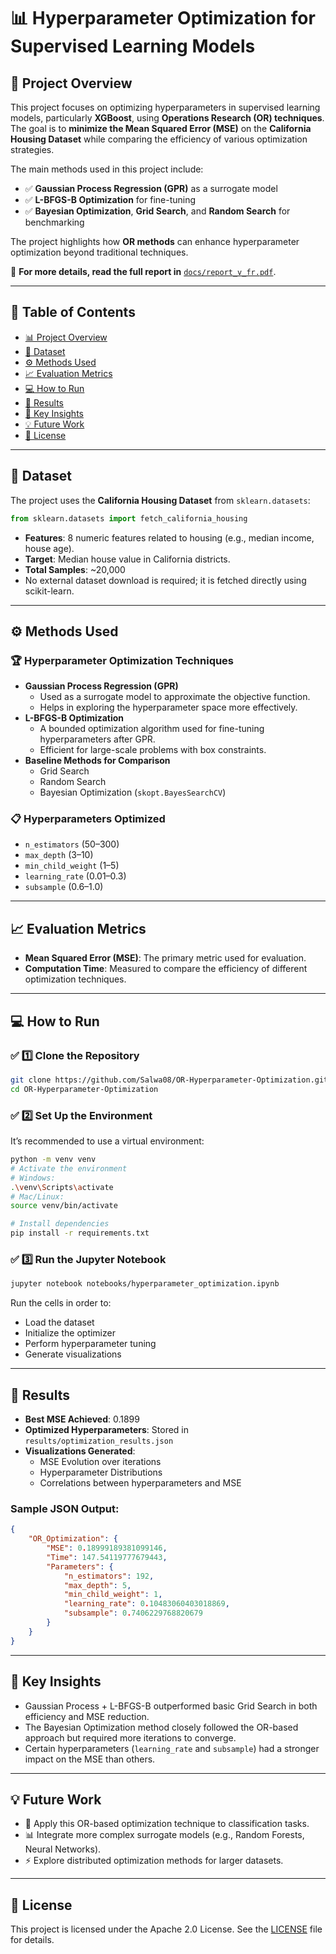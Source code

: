 # 📊 Hyperparameter Optimization for Supervised Learning Models

## 🧠 Project Overview
This project focuses on optimizing hyperparameters in supervised learning models, particularly **XGBoost**, using **Operations Research (OR) techniques**. The goal is to **minimize the Mean Squared Error (MSE)** on the **California Housing Dataset** while comparing the efficiency of various optimization strategies.

The main methods used in this project include:
- ✅ **Gaussian Process Regression (GPR)** as a surrogate model
- ✅ **L-BFGS-B Optimization** for fine-tuning
- ✅ **Bayesian Optimization**, **Grid Search**, and **Random Search** for benchmarking

The project highlights how **OR methods** can enhance hyperparameter optimization beyond traditional techniques.

📖 **For more details, read the full report in** [`docs/report_v_fr.pdf`](docs/report_v_fr.pdf).

---

## 📂 Table of Contents
- [📊 Project Overview](#-project-overview)
- [📁 Dataset](#-dataset)
- [⚙️ Methods Used](#️-methods-used)
- [📈 Evaluation Metrics](#-evaluation-metrics)
- [💻 How to Run](#-how-to-run)
- [📂 Results](#-results)
- [🔬 Key Insights](#-key-insights)
- [💡 Future Work](#-future-work)
- [📜 License](#-license)

---

## 📁 Dataset
The project uses the **California Housing Dataset** from `sklearn.datasets`:
```python
from sklearn.datasets import fetch_california_housing
```
- **Features**: 8 numeric features related to housing (e.g., median income, house age).
- **Target**: Median house value in California districts.
- **Total Samples**: ~20,000
- No external dataset download is required; it is fetched directly using scikit-learn.

---

## ⚙️ Methods Used

### 🏆 Hyperparameter Optimization Techniques
- **Gaussian Process Regression (GPR)**
  - Used as a surrogate model to approximate the objective function.
  - Helps in exploring the hyperparameter space more effectively.
- **L-BFGS-B Optimization**
  - A bounded optimization algorithm used for fine-tuning hyperparameters after GPR.
  - Efficient for large-scale problems with box constraints.
- **Baseline Methods for Comparison**
  - Grid Search
  - Random Search
  - Bayesian Optimization (`skopt.BayesSearchCV`)

### 📋 Hyperparameters Optimized
- `n_estimators` (50–300)
- `max_depth` (3–10)
- `min_child_weight` (1–5)
- `learning_rate` (0.01–0.3)
- `subsample` (0.6–1.0)

---

## 📈 Evaluation Metrics
- **Mean Squared Error (MSE)**: The primary metric used for evaluation.
- **Computation Time**: Measured to compare the efficiency of different optimization techniques.

---

## 💻 How to Run

### ✅ 1️⃣ Clone the Repository
```bash
git clone https://github.com/Salwa08/OR-Hyperparameter-Optimization.git
cd OR-Hyperparameter-Optimization
```

### ✅ 2️⃣ Set Up the Environment
It’s recommended to use a virtual environment:
```bash
python -m venv venv
# Activate the environment
# Windows:
.\venv\Scripts\activate
# Mac/Linux:
source venv/bin/activate

# Install dependencies
pip install -r requirements.txt
```

### ✅ 3️⃣ Run the Jupyter Notebook
```bash
jupyter notebook notebooks/hyperparameter_optimization.ipynb
```
Run the cells in order to:
- Load the dataset
- Initialize the optimizer
- Perform hyperparameter tuning
- Generate visualizations

---

## 📂 Results
- **Best MSE Achieved**: 0.1899
- **Optimized Hyperparameters**: Stored in `results/optimization_results.json`
- **Visualizations Generated**:
  - MSE Evolution over iterations
  - Hyperparameter Distributions
  - Correlations between hyperparameters and MSE

### Sample JSON Output:
```json
{
    "OR_Optimization": {
        "MSE": 0.18999189381099146,
        "Time": 147.54119777679443,
        "Parameters": {
            "n_estimators": 192,
            "max_depth": 5,
            "min_child_weight": 1,
            "learning_rate": 0.10483060403018869,
            "subsample": 0.7406229768820679
        }
    }
}
```

---

## 🔬 Key Insights
- Gaussian Process + L-BFGS-B outperformed basic Grid Search in both efficiency and MSE reduction.
- The Bayesian Optimization method closely followed the OR-based approach but required more iterations to converge.
- Certain hyperparameters (`learning_rate` and `subsample`) had a stronger impact on the MSE than others.

---

## 💡 Future Work
- 🔄 Apply this OR-based optimization technique to classification tasks.
- 📊 Integrate more complex surrogate models (e.g., Random Forests, Neural Networks).
- ⚡ Explore distributed optimization methods for larger datasets.

---

## 📜 License
This project is licensed under the Apache 2.0 License. See the [LICENSE](LICENSE) file for details.
